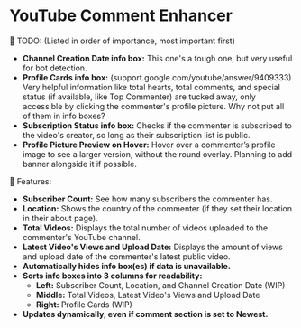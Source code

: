 # YouTube Comment Enhancer

📝 TODO: (Listed in order of importance, most important first)

*   **Channel Creation Date info box:** This one's a tough one, but very useful for bot detection.
*   **Profile Cards info box:** (support.google.com/youtube/answer/9409333) Very helpful information like total hearts, total comments, and special status (if available, like Top Commenter) are tucked away, only accessible by clicking the commenter's profile picture. Why not put all of them in info boxes?
*   **Subscription Status info box:** Checks if the commenter is subscribed to the video's creator, so long as their subscription list is public.
*   **Profile Picture Preview on Hover:** Hover over a commenter’s profile image to see a larger version, without the round overlay. Planning to add banner alongside it if possible.

🚀 Features:

*   **Subscriber Count:** See how many subscribers the commenter has.
*   **Location:** Shows the country of the commenter (if they set their location in their about page).
*   **Total Videos:** Displays the total number of videos uploaded to the commenter's YouTube channel.
*   **Latest Video's Views and Upload Date:** Displays the amount of views and upload date of the commenter's latest public video.
*   **Automatically hides info box(es) if data is unavailable.**
*   **Sorts info boxes into 3 columns for readability:**
    *   **Left:** Subscriber Count, Location, and Channel Creation Date (WIP)
    *   **Middle:** Total Videos, Latest Video's Views and Upload Date
    *   **Right:** Profile Cards (WIP)
*   **Updates dynamically, even if comment section is set to Newest.**
